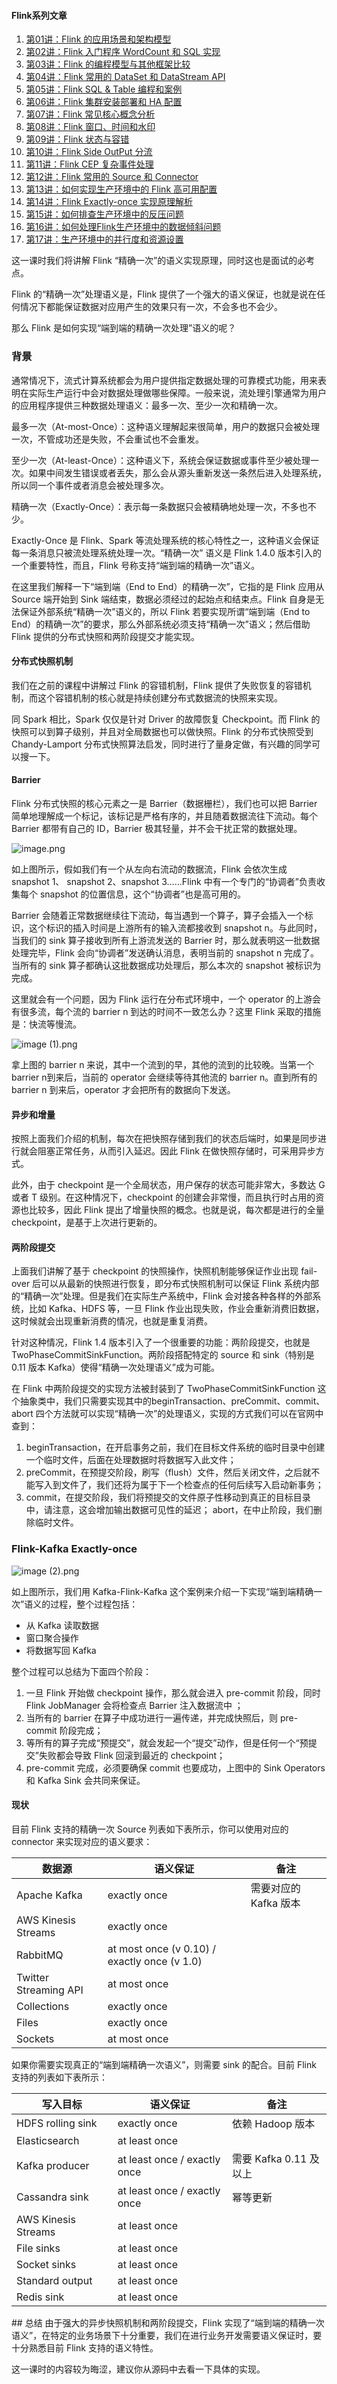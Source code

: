 ####  Flink系列文章

1. [第01讲：Flink 的应用场景和架构模型](https://www.ikeguang.com/?p=1976)
2. [第02讲：Flink 入门程序 WordCount 和 SQL 实现](https://www.ikeguang.com/?p=1977)
3. [第03讲：Flink 的编程模型与其他框架比较](https://www.ikeguang.com/?p=1978)
4. [第04讲：Flink 常用的 DataSet 和 DataStream API](https://www.ikeguang.com/?p=1982)
5. [第05讲：Flink SQL & Table 编程和案例](https://www.ikeguang.com/?p=1983)
6. [第06讲：Flink 集群安装部署和 HA 配置](https://www.ikeguang.com/?p=1985)
7. [第07讲：Flink 常见核心概念分析](https://www.ikeguang.com/?p=1986)
8. [第08讲：Flink 窗口、时间和水印](https://www.ikeguang.com/?p=1987)
9. [第09讲：Flink 状态与容错](https://www.ikeguang.com/?p=1988)
10. [第10讲：Flink Side OutPut 分流](https://www.ikeguang.com/?p=1991)
11. [第11讲：Flink CEP 复杂事件处理](https://www.ikeguang.com/?p=1992)
12. [第12讲：Flink 常用的 Source 和 Connector](https://www.ikeguang.com/?p=1993)
13. [第13讲：如何实现生产环境中的 Flink 高可用配置](https://www.ikeguang.com/?p=1994)
14. [第14讲：Flink Exactly-once 实现原理解析](https://www.ikeguang.com/?p=1995)
15. [第15讲：如何排查生产环境中的反压问题](https://www.ikeguang.com/?p=1998)
16. [第16讲：如何处理Flink生产环境中的数据倾斜问题](https://www.ikeguang.com/?p=1999)
17. [第17讲：生产环境中的并行度和资源设置](https://www.ikeguang.com/?p=2000)

这一课时我们将讲解 Flink “精确一次”的语义实现原理，同时这也是面试的必考点。

Flink 的“精确一次”处理语义是，Flink 提供了一个强大的语义保证，也就是说在任何情况下都能保证数据对应用产生的效果只有一次，不会多也不会少。

那么 Flink 是如何实现“端到端的精确一次处理”语义的呢？

### 背景
通常情况下，流式计算系统都会为用户提供指定数据处理的可靠模式功能，用来表明在实际生产运行中会对数据处理做哪些保障。一般来说，流处理引擎通常为用户的应用程序提供三种数据处理语义：最多一次、至少一次和精确一次。

最多一次（At-most-Once）：这种语义理解起来很简单，用户的数据只会被处理一次，不管成功还是失败，不会重试也不会重发。

至少一次（At-least-Once）：这种语义下，系统会保证数据或事件至少被处理一次。如果中间发生错误或者丢失，那么会从源头重新发送一条然后进入处理系统，所以同一个事件或者消息会被处理多次。

精确一次（Exactly-Once）：表示每一条数据只会被精确地处理一次，不多也不少。

Exactly-Once 是 Flink、Spark 等流处理系统的核心特性之一，这种语义会保证每一条消息只被流处理系统处理一次。“精确一次” 语义是 Flink 1.4.0 版本引入的一个重要特性，而且，Flink 号称支持“端到端的精确一次”语义。

在这里我们解释一下“端到端（End to End）的精确一次”，它指的是 Flink 应用从 Source 端开始到 Sink 端结束，数据必须经过的起始点和结束点。Flink 自身是无法保证外部系统“精确一次”语义的，所以 Flink 若要实现所谓“端到端（End to End）的精确一次”的要求，那么外部系统必须支持“精确一次”语义；然后借助 Flink 提供的分布式快照和两阶段提交才能实现。

#### 分布式快照机制
我们在之前的课程中讲解过 Flink 的容错机制，Flink 提供了失败恢复的容错机制，而这个容错机制的核心就是持续创建分布式数据流的快照来实现。

同 Spark 相比，Spark 仅仅是针对 Driver 的故障恢复 Checkpoint。而 Flink 的快照可以到算子级别，并且对全局数据也可以做快照。Flink 的分布式快照受到  Chandy-Lamport 分布式快照算法启发，同时进行了量身定做，有兴趣的同学可以搜一下。

#### Barrier
Flink 分布式快照的核心元素之一是 Barrier（数据栅栏），我们也可以把 Barrier 简单地理解成一个标记，该标记是严格有序的，并且随着数据流往下流动。每个 Barrier 都带有自己的 ID，Barrier 极其轻量，并不会干扰正常的数据处理。

![image.png](https://oss.ikeguang.com/image/202302081528463.png)

如上图所示，假如我们有一个从左向右流动的数据流，Flink 会依次生成 snapshot 1、 snapshot 2、snapshot 3……Flink 中有一个专门的“协调者”负责收集每个 snapshot 的位置信息，这个“协调者”也是高可用的。

Barrier 会随着正常数据继续往下流动，每当遇到一个算子，算子会插入一个标识，这个标识的插入时间是上游所有的输入流都接收到 snapshot n。与此同时，当我们的 sink 算子接收到所有上游流发送的 Barrier 时，那么就表明这一批数据处理完毕，Flink 会向“协调者”发送确认消息，表明当前的 snapshot n 完成了。当所有的 sink 算子都确认这批数据成功处理后，那么本次的 snapshot 被标识为完成。

这里就会有一个问题，因为 Flink 运行在分布式环境中，一个 operator 的上游会有很多流，每个流的 barrier n 到达的时间不一致怎么办？这里 Flink 采取的措施是：快流等慢流。

![image (1).png](https://oss.ikeguang.com/image/202302081528105.png)

拿上图的 barrier n 来说，其中一个流到的早，其他的流到的比较晚。当第一个 barrier n到来后，当前的 operator 会继续等待其他流的 barrier n。直到所有的barrier n 到来后，operator 才会把所有的数据向下发送。

#### 异步和增量
按照上面我们介绍的机制，每次在把快照存储到我们的状态后端时，如果是同步进行就会阻塞正常任务，从而引入延迟。因此 Flink 在做快照存储时，可采用异步方式。

此外，由于 checkpoint 是一个全局状态，用户保存的状态可能非常大，多数达 G 或者 T 级别。在这种情况下，checkpoint 的创建会非常慢，而且执行时占用的资源也比较多，因此 Flink 提出了增量快照的概念。也就是说，每次都是进行的全量 checkpoint，是基于上次进行更新的。

#### 两阶段提交
上面我们讲解了基于 checkpoint 的快照操作，快照机制能够保证作业出现 fail-over 后可以从最新的快照进行恢复，即分布式快照机制可以保证 Flink 系统内部的“精确一次”处理。但是我们在实际生产系统中，Flink 会对接各种各样的外部系统，比如 Kafka、HDFS 等，一旦 Flink 作业出现失败，作业会重新消费旧数据，这时候就会出现重新消费的情况，也就是重复消费。

针对这种情况，Flink 1.4 版本引入了一个很重要的功能：两阶段提交，也就是 TwoPhaseCommitSinkFunction。两阶段搭配特定的 source 和 sink（特别是 0.11 版本 Kafka）使得“精确一次处理语义”成为可能。

在 Flink 中两阶段提交的实现方法被封装到了 TwoPhaseCommitSinkFunction 这个抽象类中，我们只需要实现其中的beginTransaction、preCommit、commit、abort 四个方法就可以实现“精确一次”的处理语义，实现的方式我们可以在官网中查到：

1. beginTransaction，在开启事务之前，我们在目标文件系统的临时目录中创建一个临时文件，后面在处理数据时将数据写入此文件；
2. preCommit，在预提交阶段，刷写（flush）文件，然后关闭文件，之后就不能写入到文件了，我们还将为属于下一个检查点的任何后续写入启动新事务；
3. commit，在提交阶段，我们将预提交的文件原子性移动到真正的目标目录中，请注意，这会增加输出数据可见性的延迟；
   abort，在中止阶段，我们删除临时文件。

### Flink-Kafka Exactly-once

![image (2).png](https://oss.ikeguang.com/image/202302081528457.png)


如上图所示，我们用 Kafka-Flink-Kafka 这个案例来介绍一下实现“端到端精确一次”语义的过程，整个过程包括：

- 从 Kafka 读取数据
- 窗口聚合操作
- 将数据写回 Kafka

整个过程可以总结为下面四个阶段：

1. 一旦 Flink 开始做 checkpoint 操作，那么就会进入 pre-commit 阶段，同时 Flink JobManager 会将检查点 Barrier 注入数据流中 ；
2. 当所有的 barrier 在算子中成功进行一遍传递，并完成快照后，则 pre-commit 阶段完成；
3. 等所有的算子完成“预提交”，就会发起一个“提交”动作，但是任何一个“预提交”失败都会导致 Flink 回滚到最近的 checkpoint；
4. pre-commit 完成，必须要确保 commit 也要成功，上图中的 Sink Operators 和 Kafka Sink 会共同来保证。

#### 现状

目前 Flink 支持的精确一次 Source 列表如下表所示，你可以使用对应的 connector 来实现对应的语义要求：

<table data-nodeid="22900">
<thead data-nodeid="22901">
<tr data-nodeid="22902">
<th data-org-content="**数据源**" data-nodeid="22904"><strong data-nodeid="23087">数据源</strong></th>
<th data-org-content="**语义保证**" data-nodeid="22905"><strong data-nodeid="23091">语义保证</strong></th>
<th data-org-content="**备注**" data-nodeid="22906"><strong data-nodeid="23095">备注</strong></th>
</tr>
</thead>
<tbody data-nodeid="22910">
<tr data-nodeid="22911">
<td data-org-content="Apache Kafka" data-nodeid="22912">Apache Kafka</td>
<td data-org-content="exactly once" data-nodeid="22913">exactly once</td>
<td data-org-content="需要对应的 Kafka 版本" data-nodeid="22914">需要对应的 Kafka 版本</td>
</tr>
<tr data-nodeid="22915">
<td data-org-content="AWS Kinesis Streams" data-nodeid="22916">AWS Kinesis Streams</td>
<td data-org-content="exactly once" data-nodeid="22917">exactly once</td>
<td data-nodeid="22918"></td>
</tr>
<tr data-nodeid="22919">
<td data-org-content="RabbitMQ" data-nodeid="22920">RabbitMQ</td>
<td data-org-content="at most once (v 0.10) / exactly once (v 1.0)" data-nodeid="22921">at most once (v 0.10) / exactly once (v 1.0)</td>
<td data-nodeid="22922"></td>
</tr>
<tr data-nodeid="22923">
<td data-org-content="Twitter Streaming API" data-nodeid="22924">Twitter Streaming API</td>
<td data-org-content="at most once" data-nodeid="22925">at most once</td>
<td data-nodeid="22926"></td>
</tr>
<tr data-nodeid="22927">
<td data-org-content="Collections" data-nodeid="22928">Collections</td>
<td data-org-content="exactly once" data-nodeid="22929">exactly once</td>
<td data-nodeid="22930"></td>
</tr>
<tr data-nodeid="22931">
<td data-org-content="Files" data-nodeid="22932">Files</td>
<td data-org-content="exactly once" data-nodeid="22933">exactly once</td>
<td data-nodeid="22934"></td>
</tr>
<tr data-nodeid="22935">
<td data-org-content="Sockets" data-nodeid="22936">Sockets</td>
<td data-org-content="at most once" data-nodeid="22937">at most once</td>
<td data-nodeid="22938"></td>
</tr>
</tbody>
</table>
如果你需要实现真正的“端到端精确一次语义”，则需要 sink 的配合。目前 Flink 支持的列表如下表所示：

<table data-nodeid="22941">
<thead data-nodeid="22942">
<tr data-nodeid="22943">
<th data-org-content="写入目标" data-nodeid="22945">写入目标</th>
<th data-org-content="语义保证" data-nodeid="22946">语义保证</th>
<th data-org-content="备注" data-nodeid="22947">备注</th>
</tr>
</thead>
<tbody data-nodeid="22951">
<tr data-nodeid="22952">
<td data-org-content="HDFS rolling sink" data-nodeid="22953">HDFS rolling sink</td>
<td data-org-content="exactly once" data-nodeid="22954">exactly once</td>
<td data-org-content="依赖 Hadoop 版本" data-nodeid="22955">依赖 Hadoop 版本</td>
</tr>
<tr data-nodeid="22956">
<td data-org-content="Elasticsearch" data-nodeid="22957">Elasticsearch</td>
<td data-org-content="at least once" data-nodeid="22958">at least once</td>
<td data-nodeid="22959"></td>
</tr>
<tr data-nodeid="22960">
<td data-org-content="Kafka producer" data-nodeid="22961">Kafka producer</td>
<td data-org-content="at least once / exactly once" data-nodeid="22962">at least once / exactly once</td>
<td data-org-content="需要 Kafka 0.11 及以上" data-nodeid="22963">需要 Kafka 0.11 及以上</td>
</tr>
<tr data-nodeid="22964">
<td data-org-content="Cassandra sink" data-nodeid="22965">Cassandra sink</td>
<td data-org-content="at least once / exactly once" data-nodeid="22966">at least once / exactly once</td>
<td data-org-content="幂等更新" data-nodeid="22967">幂等更新</td>
</tr>
<tr data-nodeid="22968">
<td data-org-content="AWS Kinesis Streams" data-nodeid="22969">AWS Kinesis Streams</td>
<td data-org-content="at least once" data-nodeid="22970">at least once</td>
<td data-nodeid="22971"></td>
</tr>
<tr data-nodeid="22972">
<td data-org-content="File sinks" data-nodeid="22973">File sinks</td>
<td data-org-content="at least once" data-nodeid="22974">at least once</td>
<td data-nodeid="22975"></td>
</tr>
<tr data-nodeid="22976">
<td data-org-content="Socket sinks" data-nodeid="22977">Socket sinks</td>
<td data-org-content="at least once" data-nodeid="22978">at least once</td>
<td data-nodeid="22979"></td>
</tr>
<tr data-nodeid="22980">
<td data-org-content="Standard output" data-nodeid="22981">Standard output</td>
<td data-org-content="at least once" data-nodeid="22982">at least once</td>
<td data-nodeid="22983"></td>
</tr>
<tr data-nodeid="22984">
<td data-org-content="Redis sink" data-nodeid="22985">Redis sink</td>
<td data-org-content="at least once" data-nodeid="22986">at least once</td>
<td data-nodeid="22987"></td>
</tr>
</tbody>
</table>
## 总结
由于强大的异步快照机制和两阶段提交，Flink 实现了“端到端的精确一次语义”，在特定的业务场景下十分重要，我们在进行业务开发需要语义保证时，要十分熟悉目前 Flink 支持的语义特性。

这一课时的内容较为晦涩，建议你从源码中去看一下具体的实现。

